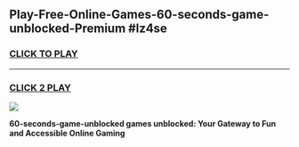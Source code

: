 
## Play-Free-Online-Games-60-seconds-game-unblocked-Premium #lz4se
<h3>
<a href="https://premium.freeplayer.one?title=60-seconds-game-unblocked&ref=8M">CLICK TO PLAY</a></h3>
<hr>

<h3>
<a href="https://premium.freeplayer.one?title=60-seconds-game-unblocked&ref=8M">CLICK 2 PLAY</a>
  
</h3>

<a href="https://premium.freeplayer.one?title=60-seconds-game-unblocked&ref=8M"><img src="https://clearcache.store/games.png"></a>


**60-seconds-game-unblocked games unblocked: Your Gateway to Fun and Accessible Online Gaming**
